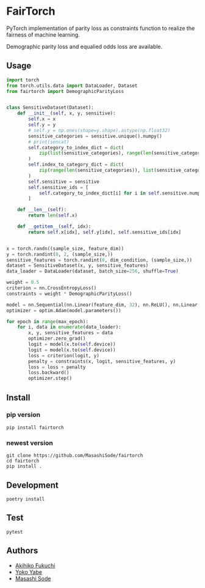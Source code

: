 # FairTorch

PyTorch implementation of parity loss as constraints function to realize the fairness of machine learning.

Demographic parity loss and equalied odds loss are available.

## Usage

```python
import torch
from torch.utils.data import DataLoader, Dataset
from fairtorch import DemographicParityLoss


class SensitiveDataset(Dataset):
    def __init__(self, x, y, sensitive):
        self.x = x
        self.y = y
        # self.y = np.ones(shape=y.shape).astype(np.float32)
        sensitive_categories = sensitive.unique().numpy()
        # print(sencat)
        self.category_to_index_dict = dict(
            zip(list(sensitive_categories), range(len(sensitive_categories)))
        )
        self.index_to_category_dict = dict(
            zip(range(len(sensitive_categories)), list(sensitive_categories))
        )
        self.sensitive = sensitive
        self.sensitive_ids = [
            self.category_to_index_dict[i] for i in self.sensitive.numpy().tolist()
        ]

    def __len__(self):
        return len(self.x)

    def __getitem__(self, idx):
        return self.x[idx], self.y[idx], self.sensitive_ids[idx]


x = torch.randn((sample_size, feature_dim))
y = torch.randint(0, 2, (sample_size,))
sensitive_features = torch.randint(0, dim_condition, (sample_size,))
dataset = SensitiveDataset(x, y, sensitive_features)
data_loader = DataLoader(dataset, batch_size=256, shuffle=True)

weight = 0.5
criterion = nn.CrossEntropyLoss()
constraints = weight * DemographicParityLoss()

model = nn.Sequential(nn.Linear(feature_dim, 32), nn.ReLU(), nn.Linear(32, 2))
optimizer = optim.Adam(model.parameters())

for epoch in range(max_epoch):
    for i, data in enumerate(data_loader):
        x, y, sensitive_features = data
        optimizer.zero_grad()
        logit = model(x.to(self.device))
        logit = model(x.to(self.device))
        loss = criterion(logit, y)
        penalty = constraints(x, logit, sensitive_features, y)
        loss = loss + penalty
        loss.backward()
        optimizer.step()
```

## Install

### pip version

```text
pip install fairtorch
```

### newest version

```text
git clone https://github.com/MasashiSode/fairtorch
cd fairtorch
pip install .
```

## Development

```text
poetry install
```

## Test

```text
pytest
```

## Authors

- [Akihiko Fukuchi](https://github.com/akiFQC)
- [Yoko Yabe](https://github.com/ykt345)
- [Masashi Sode](https://github.com/MasashiSode)
